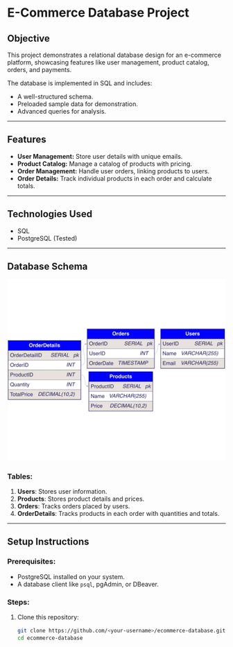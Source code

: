 # E-Commerce Database Project

## Objective
This project demonstrates a relational database design for an e-commerce platform, showcasing features like user management, product catalog, orders, and payments. 

The database is implemented in SQL and includes:
- A well-structured schema.
- Preloaded sample data for demonstration.
- Advanced queries for analysis.

---

## Features
- **User Management:** Store user details with unique emails.
- **Product Catalog:** Manage a catalog of products with pricing.
- **Order Management:** Handle user orders, linking products to users.
- **Order Details:** Track individual products in each order and calculate totals.

---

## Technologies Used
- SQL
- PostgreSQL (Tested)

---

## Database Schema
![ER Diagram](sql/er_diagram.png)

### Tables:
1. **Users**: Stores user information.
2. **Products**: Stores product details and prices.
3. **Orders**: Tracks orders placed by users.
4. **OrderDetails**: Tracks products in each order with quantities and totals.

---

## Setup Instructions

### Prerequisites:
- PostgreSQL installed on your system.
- A database client like `psql`, pgAdmin, or DBeaver.

### Steps:
1. Clone this repository:
   ```bash
   git clone https://github.com/<your-username>/ecommerce-database.git
   cd ecommerce-database
